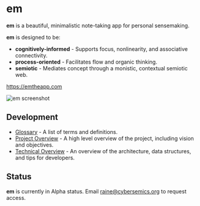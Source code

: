 # em

**em** is a beautiful, minimalistic note-taking app for personal sensemaking.

**em** is designed to be:

- **cognitively-informed** - Supports focus, nonlinearity, and associative connectivity.
- **process-oriented** - Facilitates flow and organic thinking.
- **semiotic** - Mediates concept through a monistic, contextual semiotic web.

https://emtheapp.com

![em screenshot](https://github.com/cybersemics/em-proto/blob/dev/screenshot.gif?raw=true)

## Development

- [Glossary](https://github.com/cybersemics/em/wiki/Glossary) - A list of terms and definitions.
- [Project Overview](https://github.com/cybersemics/em/wiki/Project-Overview) - A high level overview of the project, including vision and objectives.
- [Technical Overview](https://github.com/cybersemics/em/wiki/Technical-Overview) - An overview of the architecture, data structures, and tips for developers.

## Status

**em** is currently in Alpha status. Email raine@cybersemics.org to request access.

